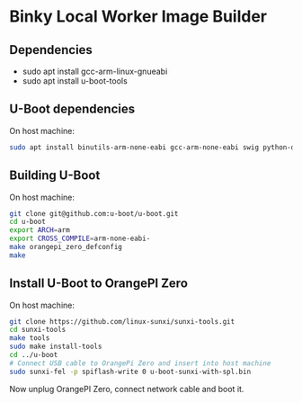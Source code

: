 # Binky Local Worker Image Builder

## Dependencies

- sudo apt install gcc-arm-linux-gnueabi
- sudo apt install u-boot-tools

## U-Boot dependencies

On host machine:

```bash
sudo apt install binutils-arm-none-eabi gcc-arm-none-eabi swig python-dev libusb-dev libusb-1.0 zlib1g-dev
```

## Building U-Boot

On host machine:

```bash
git clone git@github.com:u-boot/u-boot.git
cd u-boot
export ARCH=arm
export CROSS_COMPILE=arm-none-eabi-
make orangepi_zero_defconfig
make
```

## Install U-Boot to OrangePI Zero

On host machine:

```bash
git clone https://github.com/linux-sunxi/sunxi-tools.git
cd sunxi-tools
make tools
sudo make install-tools
cd ../u-boot
# Connect USB cable to OrangePi Zero and insert into host machine
sudo sunxi-fel -p spiflash-write 0 u-boot-sunxi-with-spl.bin
```

Now unplug OrangePI Zero, connect network cable and boot it.
